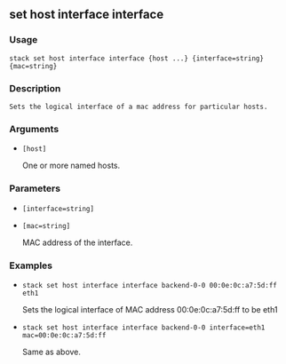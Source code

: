 ## set host interface interface

### Usage

`stack set host interface interface {host ...} {interface=string} {mac=string}`

### Description


	Sets the logical interface of a mac address for particular hosts.

	

### Arguments

* `[host]`

   One or more named hosts.


### Parameters
* `[interface=string]`
* `[mac=string]`

   MAC address of the interface.

### Examples

* `stack set host interface interface backend-0-0 00:0e:0c:a7:5d:ff eth1`

   Sets the logical interface of MAC address 00:0e:0c:a7:5d:ff to be eth1

* `stack set host interface interface backend-0-0 interface=eth1 mac=00:0e:0c:a7:5d:ff`

   Same as above.



